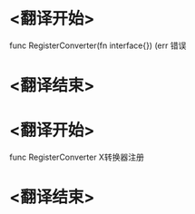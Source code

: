 
# <翻译开始>
func RegisterConverter(fn interface{}) (err
错误
# <翻译结束>

# <翻译开始>
func RegisterConverter
X转换器注册
# <翻译结束>
